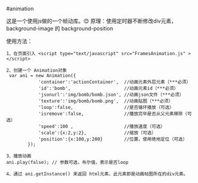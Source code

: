 #animation

这是一个使用js做的一个帧动库。😊
原理：使用定时器不断修改div元素，background-image 的 background-position



使用方法：

  	1、在页面引入 <script type="text/javascript" src="FramesAnimation.js" ></script>
  	
  	2、创建一个 Animation对象
	 var ani = new Animation({
				'container':'actionContainer',	//动画元素外层元素（***必须）
				'id':'bomb',					//动画元素id（***必须）
				'jsonurl':'img/bomb/bomb.json', //动画json文件（***必须）
				'texture':'img/bomb/bomb.png',  //动画贴图（***必须）
				'loop':false, 					//是否循环播放（可选）
				'isremove':false,				//播放完毕是否从父元素移除（可选）
				'speed':100 ,					//播放速度（可选）
				'scale':{x:2,y:2}, 				//缩放（可选）
				'position':{x:100,y:200}		//位置，使用绝地定位（可选）
			});
			
	3、播放动画
	ani.play(false); // 参数可选，布尔值，表示是否loop
	
	4、通过 ani.getInstance() 来返回 html元素，此元素即是动画帖图所在的div元素。
